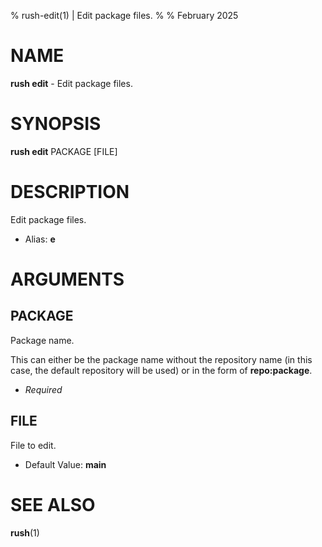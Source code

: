 % rush-edit(1) | Edit package files.
% 
% February 2025

NAME
==================================================

**rush edit** - Edit package files.

SYNOPSIS
==================================================

**rush edit** PACKAGE [FILE]

DESCRIPTION
==================================================

Edit package files.

- Alias: **e**

ARGUMENTS
==================================================

PACKAGE
--------------------------------------------------

Package name.

This can either be the package name without the repository name (in this case, the default repository will be used) or in the form of **repo:package**.

- *Required*

FILE
--------------------------------------------------

File to edit.

- Default Value: **main**

SEE ALSO
==================================================

**rush**(1)


